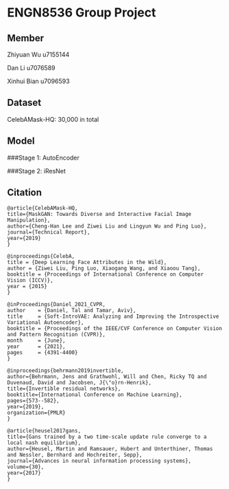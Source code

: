 # ENGN8536 Group Project
## Member
Zhiyuan Wu u7155144

Dan Li    u7076589

Xinhui Bian u7096593

## Dataset
CelebAMask-HQ: 30,000 in total

## Model 

###Stage 1: AutoEncoder

###Stage 2: iResNet

## Citation

    @article{CelebAMask-HQ,
    title={MaskGAN: Towards Diverse and Interactive Facial Image Manipulation},
    author={Cheng-Han Lee and Ziwei Liu and Lingyun Wu and Ping Luo},
    journal={Technical Report},
    year={2019}
    }

    @inproceedings{CelebA,
    title = {Deep Learning Face Attributes in the Wild},
    author = {Ziwei Liu, Ping Luo, Xiaogang Wang, and Xiaoou Tang},
    booktitle = {Proceedings of International Conference on Computer Vision (ICCV)},
    year = {2015} 
    }

    @inProceedings{Daniel_2021_CVPR,
    author    = {Daniel, Tal and Tamar, Aviv},
    title     = {Soft-IntroVAE: Analyzing and Improving the Introspective Variational Autoencoder},
    booktitle = {Proceedings of the IEEE/CVF Conference on Computer Vision and Pattern Recognition (CVPR)},
    month     = {June},
    year      = {2021},
    pages     = {4391-4400}
    }

    @inproceedings{behrmann2019invertible,
    author={Behrmann, Jens and Grathwohl, Will and Chen, Ricky TQ and Duvenaud, David and Jacobsen, J{\"o}rn-Henrik},
    title={Invertible residual networks},
    booktitle={International Conference on Machine Learning},
    pages={573--582},
    year={2019},
    organization={PMLR}
    }

    @article{heusel2017gans,
    title={Gans trained by a two time-scale update rule converge to a local nash equilibrium},
    author={Heusel, Martin and Ramsauer, Hubert and Unterthiner, Thomas and Nessler, Bernhard and Hochreiter, Sepp},
    journal={Advances in neural information processing systems},
    volume={30},
    year={2017}
    }
